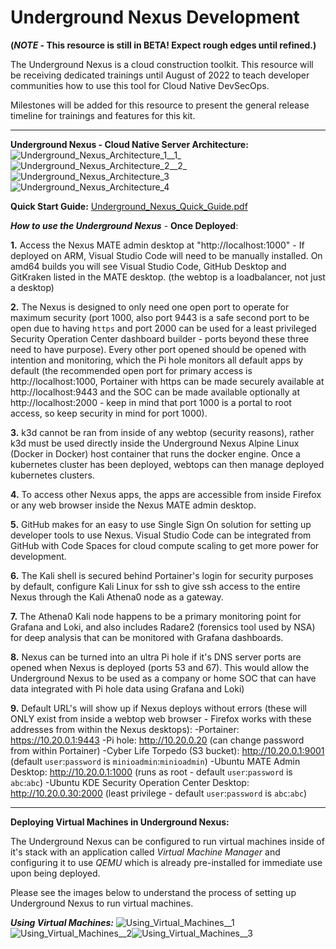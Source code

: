 # Underground Nexus Development

**(*NOTE* - This resource is still in BETA!  Expect rough edges until refined.)**

The Underground Nexus is a cloud construction toolkit.  This resource will be receiving dedicated trainings until August of 2022 to teach developer communities how to use this tool for Cloud Native DevSecOps.

Milestones will be added for this resource to present the general release timeline for trainings and features for this kit.

----------------------------------------------------

**Underground Nexus - Cloud Native Server Architecture:**
![Underground_Nexus_Architecture_1__1_](/uploads/87e217dad309d090dbdb6d997de29525/Underground_Nexus_Architecture_1__1_.png)![Underground_Nexus_Architecture_2__2_](/uploads/51c0d29458da401072dfd3269ee8e613/Underground_Nexus_Architecture_2__2_.png)![Underground_Nexus_Architecture_3](/uploads/fe423f51005789e46eb4db87230c20e3/Underground_Nexus_Architecture_3.png)![Underground_Nexus_Architecture_4](/uploads/6535f90cf47b488dbfc574e8fa196519/Underground_Nexus_Architecture_4.png)

**Quick Start Guide:**
[Underground_Nexus_Quick_Guide.pdf](/uploads/637b77f704da8b7144765e6d6a1c39fa/Underground_Nexus_Quick_Guide.pdf)

***How to use the Underground Nexus*** - **Once Deployed**:

**1.** Access the Nexus MATE admin desktop at "http://localhost:1000" - If deployed on ARM, Visual Studio Code will need to be manually installed.  On amd64 builds you will see Visual Studio Code, GitHub Desktop and GitKraken listed in the MATE desktop. (the webtop is a loadbalancer, not just a desktop)

**2.** The Nexus is designed to only need one open port to operate for maximum security (port 1000, also port 9443 is a safe second port to be open due to having `https` and port 2000 can be used for a least privileged Security Operation Center dashboard builder - ports beyond these three need to have purpose).  Every other port opened should be opened with intention and monitoring, which the Pi hole monitors all default apps by default (the recommended open port for primary access is http://localhost:1000, Portainer with https can be made securely available at http://localhost:9443 and the SOC can be made available optionally at http://localhost:2000 - keep in mind that port 1000 is a portal to root access, so keep security in mind for port 1000).

**3.** k3d cannot be ran from inside of any webtop (security reasons), rather k3d must be used directly inside the Underground Nexus Alpine Linux (Docker in Docker) host container that runs the docker engine.  Once a kubernetes cluster has been deployed, webtops can then manage deployed kubernetes clusters.

**4.** To access other Nexus apps, the apps are accessible from inside Firefox or any web browser inside the Nexus MATE admin desktop.

**5.** GitHub makes for an easy to use Single Sign On solution for setting up developer tools to use Nexus.  Visual Studio Code can be integrated from GitHub with Code Spaces for cloud compute scaling to get more power for development.

**6.** The Kali shell is secured behind Portainer's login for security purposes by default, configure Kali Linux for ssh to give ssh access to the entire Nexus through the Kali Athena0 node as a gateway.

**7.** The Athena0 Kali node happens to be a primary monitoring point for Grafana and Loki, and also includes Radare2 (forensics tool used by NSA) for deep analysis that can be monitored with Grafana dashboards.

**8.** Nexus can be turned into an ultra Pi hole if it's DNS server ports are opened when Nexus is deployed (ports 53 and 67).  This would allow the Underground Nexus to be used as a company or home SOC that can have data integrated with Pi hole data using Grafana and Loki)

**9.** Default URL's will show up if Nexus deploys without errors (these will ONLY exist from inside a webtop web browser - Firefox works with these addresses from within the Nexus desktops):
-Portainer: https://10.20.0.1:9443
-Pi hole: http://10.20.0.20 (can change password from within Portainer)
-Cyber Life Torpedo (S3 bucket): http://10.20.0.1:9001 (default `user`:`password` is `minioadmin`:`minioadmin`)
-Ubuntu MATE Admin Desktop: http://10.20.0.1:1000 (runs as root - default `user`:`password` is `abc`:`abc`)
-Ubuntu KDE Security Operation Center Desktop: http://10.20.0.30:2000 (least privilege - default `user`:`password` is `abc`:`abc`)

----------------------------------------------------

**Deploying Virtual Machines in Underground Nexus:**

The Underground Nexus can be configured to run virtual machines inside of it's stack with an application called *Virtual Machine Manager* and configuring it to use *QEMU* which is already pre-installed for immediate use upon being deployed.

Please see the images below to understand the process of setting up Underground Nexus to run virtual machines.

***Using Virtual Machines:***
![Using_Virtual_Machines__1](/uploads/fe4382703be494001fd6b054a812d7f0/Using_Virtual_Machines__1.PNG)![Using_Virtual_Machines__2](/uploads/7f544765f208e50f90f293fa24104589/Using_Virtual_Machines__2.PNG)![Using_Virtual_Machines__3](/uploads/601b3142c7a7738646b83b5bf7563706/Using_Virtual_Machines__3.PNG)
